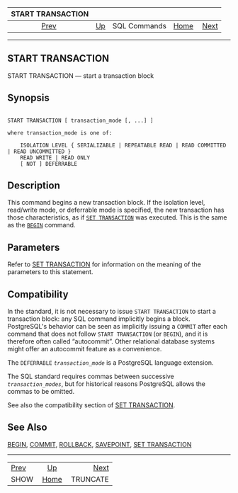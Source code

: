 <!--?xml version="1.0" encoding="UTF-8" standalone="no"?-->

|       START TRANSACTION       |                                        |              |                                                       |                                       |
| :---------------------------: | :------------------------------------- | :----------: | ----------------------------------------------------: | ------------------------------------: |
| [Prev](sql-show.html "SHOW")  | [Up](sql-commands.html "SQL Commands") | SQL Commands | [Home](index.html "PostgreSQL 17devel Documentation") |  [Next](sql-truncate.html "TRUNCATE") |

***

[]()

## START TRANSACTION

START TRANSACTION — start a transaction block

## Synopsis

```

START TRANSACTION [ transaction_mode [, ...] ]

where transaction_mode is one of:

    ISOLATION LEVEL { SERIALIZABLE | REPEATABLE READ | READ COMMITTED | READ UNCOMMITTED }
    READ WRITE | READ ONLY
    [ NOT ] DEFERRABLE
```

## Description

This command begins a new transaction block. If the isolation level, read/write mode, or deferrable mode is specified, the new transaction has those characteristics, as if [`SET TRANSACTION`](sql-set-transaction.html "SET TRANSACTION") was executed. This is the same as the [`BEGIN`](sql-begin.html "BEGIN") command.

## Parameters

Refer to [SET TRANSACTION](sql-set-transaction.html "SET TRANSACTION") for information on the meaning of the parameters to this statement.

## Compatibility

In the standard, it is not necessary to issue `START TRANSACTION` to start a transaction block: any SQL command implicitly begins a block. PostgreSQL's behavior can be seen as implicitly issuing a `COMMIT` after each command that does not follow `START TRANSACTION` (or `BEGIN`), and it is therefore often called “autocommit”. Other relational database systems might offer an autocommit feature as a convenience.

The `DEFERRABLE` *`transaction_mode`* is a PostgreSQL language extension.

The SQL standard requires commas between successive *`transaction_modes`*, but for historical reasons PostgreSQL allows the commas to be omitted.

See also the compatibility section of [SET TRANSACTION](sql-set-transaction.html "SET TRANSACTION").

## See Also

[BEGIN](sql-begin.html "BEGIN"), [COMMIT](sql-commit.html "COMMIT"), [ROLLBACK](sql-rollback.html "ROLLBACK"), [SAVEPOINT](sql-savepoint.html "SAVEPOINT"), [SET TRANSACTION](sql-set-transaction.html "SET TRANSACTION")

***

|                               |                                                       |                                       |
| :---------------------------- | :---------------------------------------------------: | ------------------------------------: |
| [Prev](sql-show.html "SHOW")  |         [Up](sql-commands.html "SQL Commands")        |  [Next](sql-truncate.html "TRUNCATE") |
| SHOW                          | [Home](index.html "PostgreSQL 17devel Documentation") |                              TRUNCATE |
